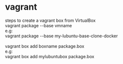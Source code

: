 # vagrant <br />
steps to create a vagrant box from VirtualBox <br />
vagrant package --base vmname <br />
e.g: <br />
vagrant package --base my-lubuntu-base-clone-docker<br />
<br />
vagrant box add boxname package.box <br />
e.g: <br />
vagrant box add mylubuntubox package.box <br />

